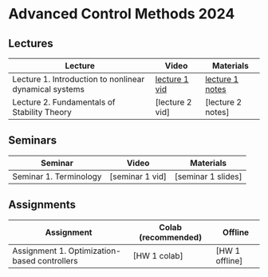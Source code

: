 # Advanced Control Methods 2024 
## Lectures
Lecture | Video | Materials | 
| ----- |  ----- | ----- |
| Lecture 1. Introduction to nonlinear dynamical systems | [lecture 1 vid] | [lecture 1 notes] |
| Lecture 2. Fundamentals of Stability Theory | [lecture 2 vid] | [lecture 2 notes] |

## Seminars 
Seminar | Video | Materials | 
| ----- | ------ | ----- |
| Seminar 1. Terminology | [seminar 1 vid] | [seminar 1 slides] |

## Assignments
Assignment | Colab (recommended) | Offline |
| ----- | ----- | ----- |
| Assignment 1. Optimization-based controllers | [HW 1 colab] | [HW 1 offline] |

[lecture 1 notes]: https://gitflic.ru/project/aidynamicaction/classedu2024-advctrl/file?file=lectures%2Flec-1&branch=master


[lecture 1 vid]: https://dzen.ru/video/watch/660a9f59f6a00f699fba946a
